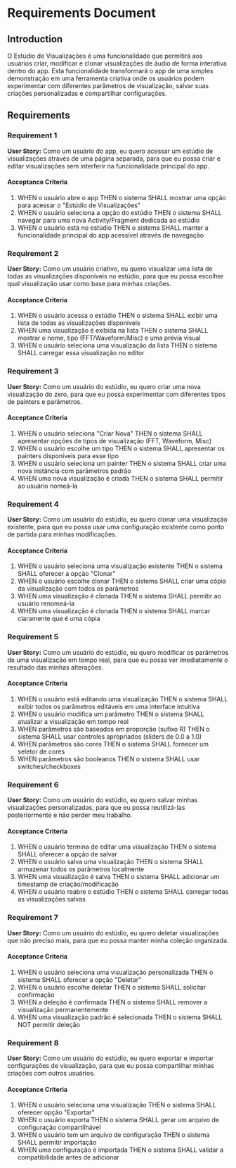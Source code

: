 # Requirements Document

## Introduction

O Estúdio de Visualizações é uma funcionalidade que permitirá aos usuários criar, modificar e clonar visualizações de áudio de forma interativa dentro do app. Esta funcionalidade transformará o app de uma simples demonstração em uma ferramenta criativa onde os usuários podem experimentar com diferentes parâmetros de visualização, salvar suas criações personalizadas e compartilhar configurações.

## Requirements

### Requirement 1

**User Story:** Como um usuário do app, eu quero acessar um estúdio de visualizações através de uma página separada, para que eu possa criar e editar visualizações sem interferir na funcionalidade principal do app.

#### Acceptance Criteria

1. WHEN o usuário abre o app THEN o sistema SHALL mostrar uma opção para acessar o "Estúdio de Visualizações"
2. WHEN o usuário seleciona a opção do estúdio THEN o sistema SHALL navegar para uma nova Activity/Fragment dedicada ao estúdio
3. WHEN o usuário está no estúdio THEN o sistema SHALL manter a funcionalidade principal do app acessível através de navegação

### Requirement 2

**User Story:** Como um usuário criativo, eu quero visualizar uma lista de todas as visualizações disponíveis no estúdio, para que eu possa escolher qual visualização usar como base para minhas criações.

#### Acceptance Criteria

1. WHEN o usuário acessa o estúdio THEN o sistema SHALL exibir uma lista de todas as visualizações disponíveis
2. WHEN uma visualização é exibida na lista THEN o sistema SHALL mostrar o nome, tipo (FFT/Waveform/Misc) e uma prévia visual
3. WHEN o usuário seleciona uma visualização da lista THEN o sistema SHALL carregar essa visualização no editor

### Requirement 3

**User Story:** Como um usuário do estúdio, eu quero criar uma nova visualização do zero, para que eu possa experimentar com diferentes tipos de painters e parâmetros.

#### Acceptance Criteria

1. WHEN o usuário seleciona "Criar Nova" THEN o sistema SHALL apresentar opções de tipos de visualização (FFT, Waveform, Misc)
2. WHEN o usuário escolhe um tipo THEN o sistema SHALL apresentar os painters disponíveis para esse tipo
3. WHEN o usuário seleciona um painter THEN o sistema SHALL criar uma nova instância com parâmetros padrão
4. WHEN uma nova visualização é criada THEN o sistema SHALL permitir ao usuário nomeá-la

### Requirement 4

**User Story:** Como um usuário do estúdio, eu quero clonar uma visualização existente, para que eu possa usar uma configuração existente como ponto de partida para minhas modificações.

#### Acceptance Criteria

1. WHEN o usuário seleciona uma visualização existente THEN o sistema SHALL oferecer a opção "Clonar"
2. WHEN o usuário escolhe clonar THEN o sistema SHALL criar uma cópia da visualização com todos os parâmetros
3. WHEN uma visualização é clonada THEN o sistema SHALL permitir ao usuário renomeá-la
4. WHEN uma visualização é clonada THEN o sistema SHALL marcar claramente que é uma cópia

### Requirement 5

**User Story:** Como um usuário do estúdio, eu quero modificar os parâmetros de uma visualização em tempo real, para que eu possa ver imediatamente o resultado das minhas alterações.

#### Acceptance Criteria

1. WHEN o usuário está editando uma visualização THEN o sistema SHALL exibir todos os parâmetros editáveis em uma interface intuitiva
2. WHEN o usuário modifica um parâmetro THEN o sistema SHALL atualizar a visualização em tempo real
3. WHEN parâmetros são baseados em proporção (sufixo R) THEN o sistema SHALL usar controles apropriados (sliders de 0.0 a 1.0)
4. WHEN parâmetros são cores THEN o sistema SHALL fornecer um seletor de cores
5. WHEN parâmetros são booleanos THEN o sistema SHALL usar switches/checkboxes

### Requirement 6

**User Story:** Como um usuário do estúdio, eu quero salvar minhas visualizações personalizadas, para que eu possa reutilizá-las posteriormente e não perder meu trabalho.

#### Acceptance Criteria

1. WHEN o usuário termina de editar uma visualização THEN o sistema SHALL oferecer a opção de salvar
2. WHEN o usuário salva uma visualização THEN o sistema SHALL armazenar todos os parâmetros localmente
3. WHEN uma visualização é salva THEN o sistema SHALL adicionar um timestamp de criação/modificação
4. WHEN o usuário reabre o estúdio THEN o sistema SHALL carregar todas as visualizações salvas

### Requirement 7

**User Story:** Como um usuário do estúdio, eu quero deletar visualizações que não preciso mais, para que eu possa manter minha coleção organizada.

#### Acceptance Criteria

1. WHEN o usuário seleciona uma visualização personalizada THEN o sistema SHALL oferecer a opção "Deletar"
2. WHEN o usuário escolhe deletar THEN o sistema SHALL solicitar confirmação
3. WHEN a deleção é confirmada THEN o sistema SHALL remover a visualização permanentemente
4. WHEN uma visualização padrão é selecionada THEN o sistema SHALL NOT permitir deleção

### Requirement 8

**User Story:** Como um usuário do estúdio, eu quero exportar e importar configurações de visualização, para que eu possa compartilhar minhas criações com outros usuários.

#### Acceptance Criteria

1. WHEN o usuário seleciona uma visualização THEN o sistema SHALL oferecer opção "Exportar"
2. WHEN o usuário exporta THEN o sistema SHALL gerar um arquivo de configuração compartilhável
3. WHEN o usuário tem um arquivo de configuração THEN o sistema SHALL permitir importação
4. WHEN uma configuração é importada THEN o sistema SHALL validar a compatibilidade antes de adicionar